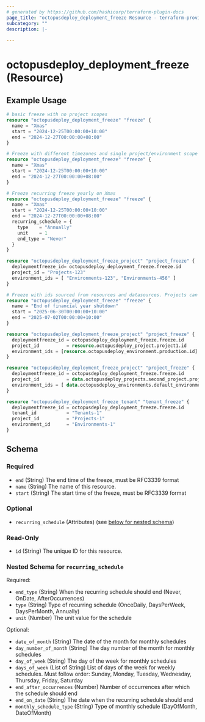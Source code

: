 ```yaml
---
# generated by https://github.com/hashicorp/terraform-plugin-docs
page_title: "octopusdeploy_deployment_freeze Resource - terraform-provider-octopusdeploy"
subcategory: ""
description: |-
  
---
```


# octopusdeploy_deployment_freeze (Resource)



## Example Usage

```terraform
# basic freeze with no project scopes
resource "octopusdeploy_deployment_freeze" "freeze" {
  name = "Xmas"
  start = "2024-12-25T00:00:00+10:00"
  end = "2024-12-27T00:00:00+08:00"
}

# Freeze with different timezones and single project/environment scope
resource "octopusdeploy_deployment_freeze" "freeze" {
  name = "Xmas"
  start = "2024-12-25T00:00:00+10:00"
  end = "2024-12-27T00:00:00+08:00"
}

# Freeze recurring freeze yearly on Xmas
resource "octopusdeploy_deployment_freeze" "freeze" {
  name = "Xmas"
  start = "2024-12-25T00:00:00+10:00"
  end = "2024-12-27T00:00:00+08:00"
  recurring_schedule = {
    type    = "Annually"
    unit    = 1
    end_type = "Never"
  }
}

resource "octopusdeploy_deployment_freeze_project" "project_freeze" {
  deploymentfreeze_id= octopusdeploy_deployment_freeze.freeze.id
  project_id = "Projects-123"
  environment_ids = [ "Environments-123", "Environments-456" ]
}

# Freeze with ids sourced from resources and datasources. Projects can be sourced from different spaces, a single scope can only reference projects and environments from the same space.
resource "octopusdeploy_deployment_freeze" "freeze" {
  name = "End of financial year shutdown"
  start = "2025-06-30T00:00:00+10:00"
  end = "2025-07-02T00:00:00+10:00"
}

resource "octopusdeploy_deployment_freeze_project" "project_freeze" {
  deploymentfreeze_id = octopusdeploy_deployment_freeze.freeze.id
  project_id          = resource.octopusdeploy_project.project1.id
  environment_ids = [resource.octopusdeploy_environment.production.id]
}

resource "octopusdeploy_deployment_freeze_project" "project_freeze" {
  deploymentfreeze_id = octopusdeploy_deployment_freeze.freeze.id
  project_id          = data.octopusdeploy_projects.second_project.projects[0].id
  environment_ids = [ data.octopusdeploy_environments.default_environment.environments[0].id ]
}

resource "octopusdeploy_deployment_freeze_tenant" "tenant_freeze" {
  deploymentfreeze_id = octopusdeploy_deployment_freeze.freeze.id
  tenant_id           = "Tenants-1"
  project_id          = "Projects-1"
  environment_id      = "Environments-1"
}
```

<!-- schema generated by tfplugindocs -->
## Schema

### Required

- `end` (String) The end time of the freeze, must be RFC3339 format
- `name` (String) The name of this resource.
- `start` (String) The start time of the freeze, must be RFC3339 format

### Optional

- `recurring_schedule` (Attributes) (see [below for nested schema](#nestedatt--recurring_schedule))

### Read-Only

- `id` (String) The unique ID for this resource.

<a id="nestedatt--recurring_schedule"></a>
### Nested Schema for `recurring_schedule`

Required:

- `end_type` (String) When the recurring schedule should end (Never, OnDate, AfterOccurrences)
- `type` (String) Type of recurring schedule (OnceDaily, DaysPerWeek, DaysPerMonth, Annually)
- `unit` (Number) The unit value for the schedule

Optional:

- `date_of_month` (String) The date of the month for monthly schedules
- `day_number_of_month` (String) The day number of the month for monthly schedules
- `day_of_week` (String) The day of the week for monthly schedules
- `days_of_week` (List of String) List of days of the week for weekly schedules. Must follow order: Sunday, Monday, Tuesday, Wednesday, Thursday, Friday, Saturday
- `end_after_occurrences` (Number) Number of occurrences after which the schedule should end
- `end_on_date` (String) The date when the recurring schedule should end
- `monthly_schedule_type` (String) Type of monthly schedule (DayOfMonth, DateOfMonth)


